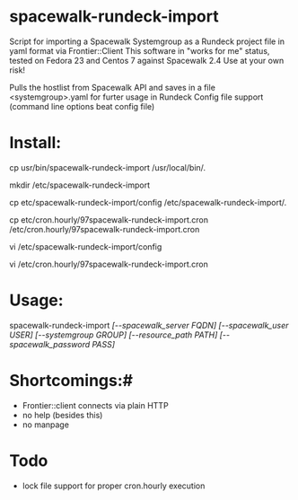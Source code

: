 # spacewalk-rundeck-import #

Script for importing a Spacewalk Systemgroup as a Rundeck project file in yaml format via Frontier::Client
This software in "works for me" status, tested on Fedora 23 and Centos 7 against Spacewalk 2.4
Use at your own risk!

Pulls the hostlist from Spacewalk API and saves in a file \<systemgroup\>.yaml for furter usage in Rundeck
Config file support (command line options beat config file)

# Install: #

cp usr/bin/spacewalk-rundeck-import /usr/local/bin/.

mkdir  /etc/spacewalk-rundeck-import

cp etc/spacewalk-rundeck-import/config /etc/spacewalk-rundeck-import/.

cp etc/cron.hourly/97spacewalk-rundeck-import.cron /etc/cron.hourly/97spacewalk-rundeck-import.cron

vi /etc/spacewalk-rundeck-import/config

vi /etc/cron.hourly/97spacewalk-rundeck-import.cron

# Usage: #

spacewalk-rundeck-import *[--spacewalk_server FQDN] [--spacewalk_user USER] [--systemgroup GROUP] [--resource_path PATH] [--spacewalk_password PASS]*

# Shortcomings:#
* Frontier::client connects via plain HTTP
* no help (besides this)
* no manpage


# Todo #

* lock file support for proper cron.hourly execution
